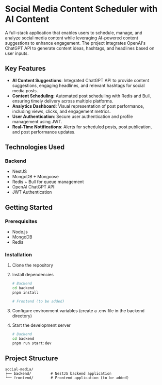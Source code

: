 # Social Media Content Scheduler with AI Content

A full-stack application that enables users to schedule, manage, and analyze social media content while leveraging AI-powered content suggestions to enhance engagement. The project integrates OpenAI's ChatGPT API to generate content ideas, hashtags, and headlines based on user inputs.

## Key Features

- **AI Content Suggestions**: Integrated ChatGPT API to provide content suggestions, engaging headlines, and relevant hashtags for social media posts.
- **Content Scheduling**: Automated post scheduling with Redis and Bull, ensuring timely delivery across multiple platforms.
- **Analytics Dashboard**: Visual representation of post performance, including views, clicks, and engagement metrics.
- **User Authentication**: Secure user authentication and profile management using JWT.
- **Real-Time Notifications**: Alerts for scheduled posts, post publication, and post performance updates.

## Technologies Used

### Backend
- NestJS
- MongoDB + Mongoose
- Redis + Bull for queue management
- OpenAI ChatGPT API
- JWT Authentication

## Getting Started

### Prerequisites
- Node.js
- MongoDB
- Redis

### Installation

1. Clone the repository
2. Install dependencies
   ```bash
   # Backend
   cd backend
   pnpm install

   # Frontend (to be added)
   ```

3. Configure environment variables (create a .env file in the backend directory)
4. Start the development server
   ```bash
   # Backend
   cd backend
   pnpm run start:dev
   ```

## Project Structure

```
social-media/
├── backend/         # NestJS backend application
└── frontend/        # Frontend application (to be added)
``` 